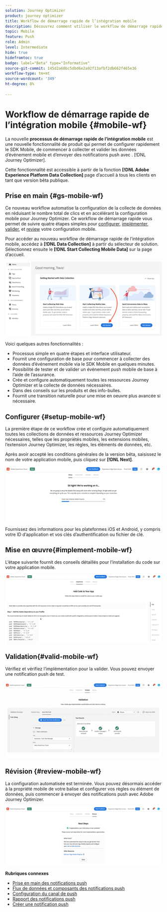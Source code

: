 ```yaml
---
solution: Journey Optimizer
product: journey optimizer
title: Workflow de démarrage rapide de l’intégration mobile
description: Découvrez comment utiliser le workflow de démarrage rapide de l’intégration mobile
topic: Mobile
feature: Push
role: Admin
level: Intermediate
hide: true
hidefromtoc: true
badge: label="Beta" type="Informative"
source-git-commit: 145d2a60bc5dbd6e2a92f13afbf2db662f465e36
workflow-type: tm+mt
source-wordcount: '349'
ht-degree: 8%

---
```



# Workflow de démarrage rapide de l’intégration mobile {#mobile-wf}

La nouvelle **processus de démarrage rapide de l’intégration mobile** est une nouvelle fonctionnalité de produit qui permet de configurer rapidement le SDK Mobile, de commencer à collecter et valider les données d’événement mobile et d’envoyer des notifications push avec . [!DNL Journey Optimizer].

Cette fonctionnalité est accessible à partir de la fonction **[!DNL Adobe Experience Platform Data Collection]** page d’accueil à tous les clients en tant que version bêta publique.

## Prise en main   {#gs-mobile-wf}

Ce nouveau workflow automatise la configuration de la collecte de données en réduisant le nombre total de clics et en accélérant la configuration mobile pour Journey Optimizer. Ce workflow de démarrage rapide vous permet de suivre quatre étapes simples pour [configurer](##setup-mobile-wf), [implémenter](#implement-mobile-wf), [valider](#valid-mobile-wf), et [review](#review-mobile-wf) votre configuration mobile.

Pour accéder au nouveau workflow de démarrage rapide de l’intégration mobile, accédez à **[!DNL Data Collection]** à partir du sélecteur de solution. Sélectionnez ensuite le **[!DNL Start Collecting Mobile Data]** sur la page d’accueil.

![](assets/mobile-wf-home.png)

Voici quelques autres fonctionnalités :

* Processus simple en quatre étapes et interface utilisateur.
* Fournit une configuration de base pour commencer à collecter des données d’événement mobile via le SDK Mobile en quelques minutes.
* Possibilité de tester et de valider un événement push mobile de base à l’aide de l’assurance.
* Crée et configure automatiquement toutes les ressources Journey Optimizer et la collecte de données nécessaires.
* Dans des conseils sur les produits et des info-bulles.
* Fournit une transition naturelle pour une mise en oeuvre plus avancée si nécessaire.

## Configurer {#setup-mobile-wf}

La première étape de ce workflow crée et configure automatiquement toutes les collections de données et ressources Journey Optimizer nécessaires, telles que les propriétés mobiles, les extensions mobiles, l’extension Journey Optimizer, les règles, les éléments de données, etc.

Après avoir accepté les conditions générales de la version bêta, saisissez le nom de votre application mobile, puis cliquez sur **[!DNL Next]**.

![](assets/mobile-wf-setup.png)

Fournissez des informations pour les plateformes iOS et Android, y compris votre ID d’application et vos clés d’authentification ou fichier de clé.

## Mise en œuvre{#implement-mobile-wf}

L’étape suivante fournit des conseils détaillés pour l’installation du code sur votre application mobile.

![](assets/mobile-wf-add-code.png)


## Validation{#valid-mobile-wf}

Vérifiez et vérifiez l’implémentation pour la valider. Vous pouvez envoyer une notification push de test.

![](assets/mobile-wf-valid.png)


## Révision {#review-mobile-wf}

La configuration automatisée est terminée. Vous pouvez désormais accéder à la propriété mobile de votre balise et configurer vos règles ou élément de données, puis commencer à envoyer des notifications push avec Adobe Journey Optimizer.

![](assets/mobile-wf-done.png)


**Rubriques connexes**

* [Prise en main des notifications push](get-started-push.md)
* [Flux de données et composants des notifications push](push-gs.md)
* [Configuration du canal de push](push-configuration.md)
* [Rapport des notifications push](../reports/journey-global-report.md#push-global)
* [Créer une notification push](create-push.md)
